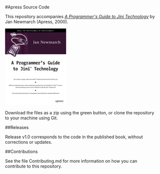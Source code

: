 #Apress Source Code

This repository accompanies [*A Programmer's Guide to Jini Technology*](http://www.apress.com/9781893115804) by Jan Newmarch (Apress, 2000).

![Cover image](9781893115804.jpg)

Download the files as a zip using the green button, or clone the repository to your machine using Git.

##Releases

Release v1.0 corresponds to the code in the published book, without corrections or updates.

##Contributions

See the file Contributing.md for more information on how you can contribute to this repository.
